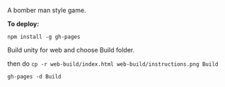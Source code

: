 A bomber man style game.

**To deploy:**

`npm install -g gh-pages`

Build unity for web and choose Build folder.

then do `cp -r web-build/index.html web-build/instructions.png Build`

`gh-pages -d Build`
